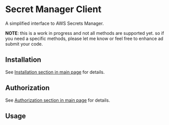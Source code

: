 # Secret Manager Client

A simplified interface to AWS Secrets Manager.

**NOTE**: this is a work in progress and not all methods are supported yet. so if you need a specific methods, please let me know or feel free to enhance ad submit your code.

## Installation

See [Installation section in main page](../src/README.md#authorization) for details.

## Authorization

See [Authorization section in main page](../src/README.md#authorization) for details.

## Usage

